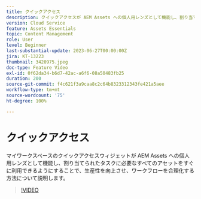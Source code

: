 ```yaml
---
title: クイックアクセス
description: クイックアクセスが AEM Assets への個人用レンズとして機能し、割り当てられたタスクに必要なすべてのアセットをすぐに利用できるようにすることで、生産性を向上させ、ワークフローを合理化する方法について説明します。
version: Cloud Service
feature: Assets Essentials
topic: Content Management
role: User
level: Beginner
last-substantial-update: 2023-06-27T00:00:00Z
jira: KT-13223
thumbnail: 3420975.jpeg
doc-type: Feature Video
exl-id: 0f62da34-b6d7-42ac-a6f6-08a50483fb25
duration: 200
source-git-commit: f4c621f3a9caa8c2c64b8323312343fe421a5aee
workflow-type: tm+mt
source-wordcount: '75'
ht-degree: 100%

---
```


# クイックアクセス

マイワークスペースのクイックアクセスウィジェットが AEM Assets への個人用レンズとして機能し、割り当てられたタスクに必要なすべてのアセットをすぐに利用できるようにすることで、生産性を向上させ、ワークフローを合理化する方法について説明します。

>[!VIDEO](https://video.tv.adobe.com/v/3420975/?learn=on)
